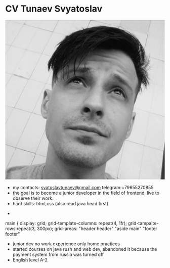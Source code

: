 # CV **Tunaev Svyatoslav** #
![my photo](/Oz21DvkFW-c.jpg)
* my contacts: svatoslavtunaev@gmail.com telegram:+79655270855
* the goal is to become a junior developer in the field of frontend, live to observe their work.
* hard skills: html,css (also read java head first)
* ```javascript
main {
display: grid;
grid-template-columns: repeat(4, 1fr);
grid-tampalte-rows:repeat(3, 300px);
grid-areas:
"header header"
"aside main"
"footer footer"
* junior dev no work experience only home practices
* started courses on java rush and web dev, abandoned it because the payment system from russia was turned off
* English level A-2

